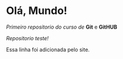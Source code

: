 # Olá, Mundo!
 *Primeiro repositorio do curso de* **Git** e **GitHUB**

*Repositorio teste!*

Essa linha foi adicionada pelo site.
